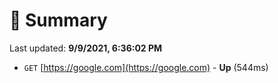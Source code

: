 # 📖 Summary
Last updated: **9/9/2021, 6:36:02 PM**

- `GET` [https://google.com](https://google.com) - **Up** (544ms)
